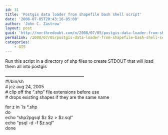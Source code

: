 ```yaml
---
id: 31
title: 'Postgis data loader from shapefile bash shell script'
date: '2008-07-05T20:43:16-05:00'
author: 'John C. Zastrow'
layout: post
guid: 'http://northredoubt.com/n/2008/07/05/postgis-data-loader-from-shapefile-bash-shell-script/'
permalink: /2008/07/05/postgis-data-loader-from-shapefile-bash-shell-script/
categories:
    - GIS
---
```


Run this script in a directory of shp files to create STDOUT that will load them all into postgis

——————————————————  
\#!/bin/sh  
\# jcz aug 24, 2005  
\# clip off the “.shp” file extensions before use  
\# drops existing shapes if they are the same name

for z in `ls \*.shp  
do  
 echo “shp2pgsql $z $z &gt; $z.sql”  
echo “psql -d -f $z.sql”  
done